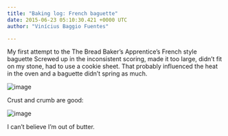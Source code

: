 ```yaml
---
title: "Baking log: French baguette"
date: 2015-06-23 05:10:30.421 +0000 UTC
author: "Vinícius Baggio Fuentes"

---
```


My first attempt to the The Bread Baker’s Apprentice’s French style baguette Screwed up in the inconsistent scoring, made it too large, didn’t fit on my stone, had to use a cookie sheet. That probably influenced the heat in the oven and a baguette didn’t spring as much.




![image](https://cdn-images-1.medium.com/max/800/1*c1B26c2HUnXvZl1giPNAvQ.jpeg)



Crust and crumb are good:




![image](https://cdn-images-1.medium.com/max/800/1*rp8BZxVRZaijZajqW11b5A.jpeg)



I can’t believe I’m out of butter.

